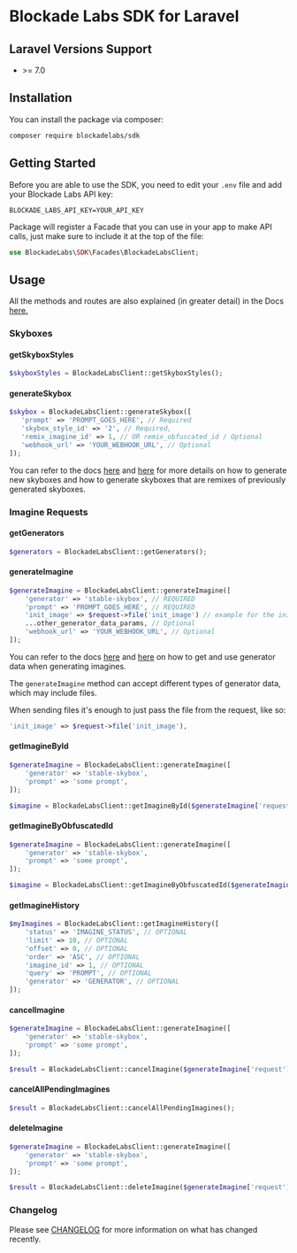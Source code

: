 # Blockade Labs SDK for Laravel

## Laravel Versions Support

- \>= 7.0

## Installation

You can install the package via composer:

```bash
composer require blockadelabs/sdk
```

## Getting Started

Before you are able to use the SDK, you need to edit your `.env` file and add your Blockade Labs API key:

`BLOCKADE_LABS_API_KEY=YOUR_API_KEY`

Package will register a Facade that you can use in your app to make API calls, just make sure to include it
at the top of the file:

```php
use BlockadeLabs\SDK\Facades\BlockadeLabsClient;
```

## Usage

All the methods and routes are also explained (in greater detail) in the Docs
<a href="https://api-documentation.blockadelabs.com/" target="_blank">here.</a>

### Skyboxes

#### getSkyboxStyles

```php
$skyboxStyles = BlockadeLabsClient::getSkyboxStyles();
```

#### generateSkybox

```php
$skybox = BlockadeLabsClient::generateSkybox([
   'prompt' => 'PROMPT_GOES_HERE', // Required
   'skybox_style_id' => '2', // Required,
   'remix_imagine_id' => 1, // OR remix_obfuscated_id / Optional
   'webhook_url' => 'YOUR_WEBHOOK_URL', // Optional
]);
```

You can refer to the docs
<a href="https://api-documentation.blockadelabs.com/api/skybox.html#generate-skybox" target="_blank">here</a>
and <a href="https://api-documentation.blockadelabs.com/api/skybox.html#generate-skybox-remix" target="_blank">here</a>
for more details on how to generate new skyboxes and how to generate skyboxes that are remixes of previously generated skyboxes.

### Imagine Requests

#### getGenerators

```php
$generators = BlockadeLabsClient::getGenerators();
```

#### generateImagine

```php
$generateImagine = BlockadeLabsClient::generateImagine([
    'generator' => 'stable-skybox', // REQUIRED
    'prompt' => 'PROMPT_GOES_HERE', // REQUIRED
    'init_image' => $request->file('init_image') // example for the init_image file param
    ...other_generator_data_params, // Optional
    'webhook_url' => 'YOUR_WEBHOOK_URL', // Optional
]);
```

You can refer to the docs 
<a href="https://api-documentation.blockadelabs.com/api/imagine-request.html#get-generators" target="_blank">here</a> 
and <a href="https://api-documentation.blockadelabs.com/api/imagine-request.html#generate-imagine" target="_blank">here</a>
on how to get and use generator data when generating imagines.

The `generateImagine` method can accept different types of generator data, which may include files.

When sending files it's enough to just pass the file from the request, like so:

```php
'init_image' => $request->file('init_image'),
```

#### getImagineById

```php
$generateImagine = BlockadeLabsClient::generateImagine([
    'generator' => 'stable-skybox',
    'prompt' => 'some prompt',
]);

$imagine = BlockadeLabsClient::getImagineById($generateImagine['request']['id']);
```

#### getImagineByObfuscatedId

```php
$generateImagine = BlockadeLabsClient::generateImagine([
    'generator' => 'stable-skybox',
    'prompt' => 'some prompt',
]);

$imagine = BlockadeLabsClient::getImagineByObfuscatedId($generateImagine['request']['obfuscated_id']);
```

#### getImagineHistory

```php
$myImagines = BlockadeLabsClient::getImagineHistory([
    'status' => 'IMAGINE_STATUS', // OPTIONAL
    'limit' => 10, // OPTIONAL
    'offset' => 0, // OPTIONAL
    'order' => 'ASC', // OPTIONAL
    'imagine_id' => 1, // OPTIONAL
    'query' => 'PROMPT', // OPTIONAL
    'generator' => 'GENERATOR', // OPTIONAL
]);
```

#### cancelImagine

```php
$generateImagine = BlockadeLabsClient::generateImagine([
    'generator' => 'stable-skybox',
    'prompt' => 'some prompt',
]);

$result = BlockadeLabsClient::cancelImagine($generateImagine['request']['id']);
```

#### cancelAllPendingImagines

```php
$result = BlockadeLabsClient::cancelAllPendingImagines();
```

#### deleteImagine

```php
$generateImagine = BlockadeLabsClient::generateImagine([
    'generator' => 'stable-skybox',
    'prompt' => 'some prompt',
]);

$result = BlockadeLabsClient::deleteImagine($generateImagine['request']['id']);
```

### Changelog

Please see [CHANGELOG](CHANGELOG.md) for more information on what has changed recently.
